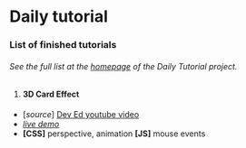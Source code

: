 # Daily tutorial

### List of finished tutorials
###### See the full list at the [_homepage_](https://shljshlj.github.io/daily_tutorial/) of the Daily Tutorial project.

1. #### 3D Card Effect
  - [_source_] [Dev Ed youtube video](https://www.youtube.com/watch?v=XK7T3mY1V-w&feature=emb_rel_end&ab_channel=DevEd)
  - [_live demo_](https://shljshlj.github.io/daily_tutorial/01_3D-card-effect/index.html)
  - **[CSS]** perspective, animation **[JS]** mouse events